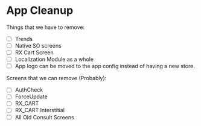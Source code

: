 # App Cleanup

Things that we have to remove:

- [ ] Trends
- [ ] Native SO screens
- [ ] RX Cart Screen
- [ ] Localization Module as a whole
- [ ] App logo can be moved to the app config instead of having a new store.

Screens that we can remove (Probably):

- [ ] AuthCheck
- [ ] ForceUpdate
- [ ] RX_CART
- [ ] RX_CART Interstitial
- [ ] All Old Consult Screens
